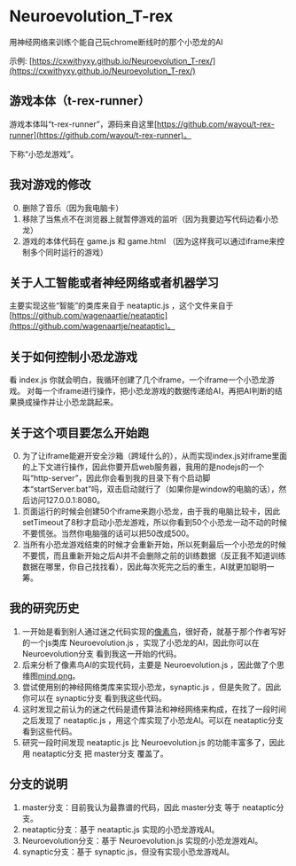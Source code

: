 # Neuroevolution_T-rex

用神经网络来训练个能自己玩chrome断线时的那个小恐龙的AI

示例: [https://cxwithyxy.github.io/Neuroevolution_T-rex/](https://cxwithyxy.github.io/Neuroevolution_T-rex/)

## 游戏本体（t-rex-runner）

游戏本体叫“t-rex-runner”，源码来自这里[https://github.com/wayou/t-rex-runner](https://github.com/wayou/t-rex-runner)。

下称“小恐龙游戏”。

## 我对游戏的修改

0. 删除了音乐（因为我电脑卡）
0. 移除了当焦点不在浏览器上就暂停游戏的监听（因为我要边写代码边看小恐龙）
0. 游戏的本体代码在 game.js 和 game.html （因为这样我可以通过iframe来控制多个同时运行的游戏）

## 关于人工智能或者神经网络或者机器学习

主要实现这些“智能”的类库来自于 neataptic.js ，这个文件来自于[https://github.com/wagenaartje/neataptic](https://github.com/wagenaartje/neataptic)。

## 关于如何控制小恐龙游戏

看 index.js 你就会明白，我循环创建了几个iframe，一个iframe一个小恐龙游戏。
对每一个iframe进行操作，把小恐龙游戏的数据传递给AI，再把AI判断的结果换成操作并让小恐龙跳起来。

## 关于这个项目要怎么开始跑

0. 为了让iframe能避开安全沙箱（跨域什么的），从而实现index.js对iframe里面的上下文进行操作，因此你要开启web服务器，我用的是nodejs的一个叫“http-server”，因此你会看到我的目录下有个启动脚本“startServer.bat”吗，双击启动就行了（如果你是window的电脑的话），然后访问127.0.0.1:8080。
0. 页面运行的时候会创建50个iframe来跑小恐龙，由于我的电脑比较卡，因此setTimeout了8秒才启动小恐龙游戏，所以你看到50个小恐龙一动不动的时候不要慌张。当然你电脑强的话可以把50改成500。
0. 当所有小恐龙游戏结束的时候才会重新开始，所以死剩最后一个小恐龙的时候不要慌，而且重新开始之后AI并不会删除之前的训练数据（反正我不知道训练数据在哪里，你自己找找看），因此每次死完之后的重生，AI就更加聪明一筹。

## 我的研究历史

1. 一开始是看到别人通过迷之代码实现的[像素鸟](https://github.com/xviniette/FlappyLearning)，很好奇，就基于那个作者写好的一个js类库 Neuroevolution.js ，实现了小恐龙的AI，因此你可以在 Neuroevolution分支 看到我这一开始的代码。
2. 后来分析了像素鸟AI的实现代码，主要是 Neuroevolution.js ，因此做了个思维图[mind.png](./mind.png)。
3. 尝试使用别的神经网络类库来实现小恐龙，synaptic.js ，但是失败了。因此你可以在 synaptic分支 看到我这些代码。
4. 这时发现之前认为的迷之代码是遗传算法和神经网络来构成，在找了一段时间之后发现了 neataptic.js ，用这个库实现了小恐龙AI。可以在 neataptic分支 看到这些代码。
5. 研究一段时间发现 neataptic.js 比 Neuroevolution.js 的功能丰富多了，因此用 neataptic分支 把 master分支 覆盖了。

## 分支的说明

1. master分支：目前我认为最靠谱的代码，因此 master分支 等于 neataptic分支。
2. neataptic分支：基于 neataptic.js 实现的小恐龙游戏AI。
3. Neuroevolution分支：基于 Neuroevolution.js 实现的小恐龙游戏AI。
4. synaptic分支：基于 synaptic.js，但没有实现小恐龙游戏AI。
